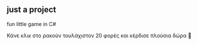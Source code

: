 ## just a project

fun little game in C# 

Κάνε κλικ στο ρακούν τουλάχιστον 20 φορές και κέρδισε πλούσια δώρα 💅
